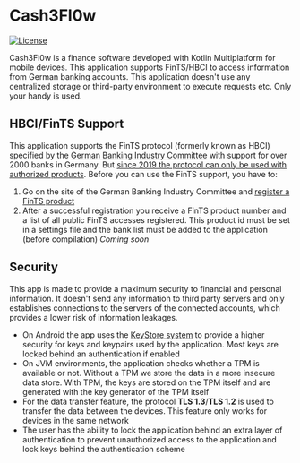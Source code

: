 
# Cash3Fl0w  
[![License](https://img.shields.io/badge/License-Apache_2.0-blue.svg)](https://opensource.org/licenses/Apache-2.0)  
  
Cash3Fl0w is a finance software developed with Kotlin Multiplatform for mobile devices. This application supports FinTS/HBCI to access information from German banking accounts. This application doesn't use any centralized storage or third-party environment to execute requests etc. Only your handy is used.  
  
## HBCI/FinTS Support  
This application supports the FinTS protocol (formerly known as HBCI) specified by the [German Banking Industry Committee](https://die-dk.de/) with support for over 2000 banks in Germany. But [since 2019 the protocol can only be used with authorized products](https://www.hbci-zka.de/register/register_faq.htm). Before you can use the FinTS support, you have to:  
1. Go on the site of the German Banking Industry Committee and [register a FinTS product](https://www.hbci-zka.de/register/prod_register.htm)  
2. After a successful registration you receive a FinTS product number and a list of all public FinTS accesses registered. This product id must be set in a settings file and the bank list must be added to the application (before compilation) *Coming soon*

## Security
This app is made to provide a maximum security to financial and personal information. It doesn't send any
information to third party servers and only establishes connections to the servers of the connected accounts, which provides a lower risk of information leakages.
- On Android the app uses the [KeyStore system](https://developer.android.com/privacy-and-security/keystore) to provide a higher security for keys and keypairs used by the application. Most keys are locked behind an authentication if enabled
- On JVM environments, the application checks whether a TPM is available or not. Without a TPM we store the data in a more insecure data store. With TPM, the keys are stored on the TPM itself and are generated with the key generator of the TPM itself
- For the data transfer feature, the protocol **TLS 1.3**/**TLS 1.2** is used to transfer the data between the devices. This feature only works for devices in the same network
- The user has the ability to lock the application behind an extra layer of authentication to prevent unauthorized access to the application and lock keys behind the authentication scheme
